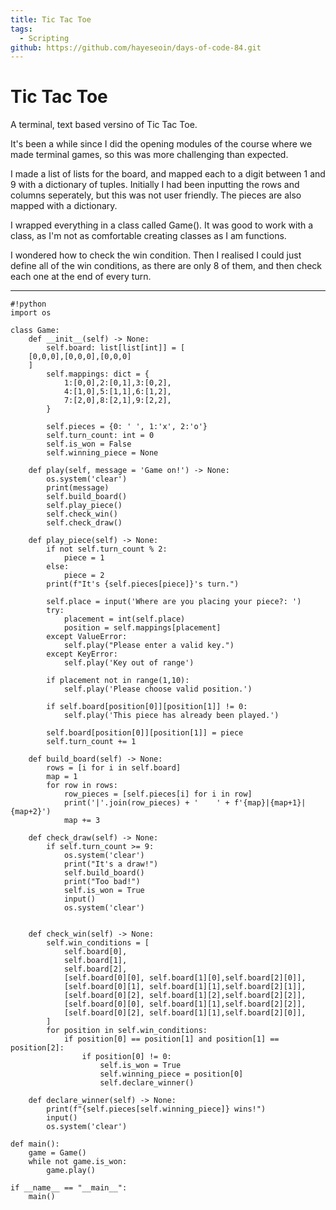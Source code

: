 ```yaml
---
title: Tic Tac Toe
tags:
  - Scripting
github: https://github.com/hayeseoin/days-of-code-84.git
---
```

# Tic Tac Toe

A terminal, text based versino of Tic Tac Toe.

It's been a while since I did the opening modules of the course where we made terminal games, so this was more challenging than expected. 

I made a list of lists for the board, and mapped each to a digit between 1 and 9 with a dictionary of tuples. Initially I had been inputting the rows and columns seperately, but this was not user friendly. The pieces are also mapped with a dictionary. 

I wrapped everything in a class called Game(). It was good to work with a class, as I'm not as comfortable creating classes as I am functions. 

I wondered how to check the win condition. Then I realised I could just define all of the win conditions, as there are only 8 of them, and then check each one at the end of every turn. 

---
    #!python
    import os

    class Game:
        def __init__(self) -> None:
            self.board: list[list[int]] = [
        [0,0,0],[0,0,0],[0,0,0]
        ]
            self.mappings: dict = {
                1:[0,0],2:[0,1],3:[0,2],
                4:[1,0],5:[1,1],6:[1,2],
                7:[2,0],8:[2,1],9:[2,2],
            }

            self.pieces = {0: ' ', 1:'x', 2:'o'}
            self.turn_count: int = 0
            self.is_won = False
            self.winning_piece = None
            
        def play(self, message = 'Game on!') -> None:
            os.system('clear')
            print(message)
            self.build_board()
            self.play_piece()
            self.check_win()
            self.check_draw()

        def play_piece(self) -> None:
            if not self.turn_count % 2:
                piece = 1
            else:
                piece = 2
            print(f"It's {self.pieces[piece]}'s turn.")

            self.place = input('Where are you placing your piece?: ')
            try:
                placement = int(self.place)
                position = self.mappings[placement]
            except ValueError:
                self.play("Please enter a valid key.")
            except KeyError:
                self.play('Key out of range')
    
            if placement not in range(1,10):
                self.play('Please choose valid position.')

            if self.board[position[0]][position[1]] != 0:
                self.play('This piece has already been played.')

            self.board[position[0]][position[1]] = piece
            self.turn_count += 1

        def build_board(self) -> None:
            rows = [i for i in self.board]
            map = 1
            for row in rows:
                row_pieces = [self.pieces[i] for i in row]
                print('|'.join(row_pieces) + '    ' + f'{map}|{map+1}|{map+2}')
                map += 3
            
        def check_draw(self) -> None:
            if self.turn_count >= 9:
                os.system('clear')
                print("It's a draw!")
                self.build_board()
                print("Too bad!")
                self.is_won = True
                input()
                os.system('clear')
        

        def check_win(self) -> None:
            self.win_conditions = [
                self.board[0],
                self.board[1],
                self.board[2],
                [self.board[0][0], self.board[1][0],self.board[2][0]],
                [self.board[0][1], self.board[1][1],self.board[2][1]],
                [self.board[0][2], self.board[1][2],self.board[2][2]],
                [self.board[0][0], self.board[1][1],self.board[2][2]],
                [self.board[0][2], self.board[1][1],self.board[2][0]],
            ]
            for position in self.win_conditions:
                if position[0] == position[1] and position[1] == position[2]:
                    if position[0] != 0:
                        self.is_won = True
                        self.winning_piece = position[0]
                        self.declare_winner()
        
        def declare_winner(self) -> None:
            print(f"{self.pieces[self.winning_piece]} wins!")
            input()
            os.system('clear')

    def main():
        game = Game()
        while not game.is_won:
            game.play()

    if __name__ == "__main__":
        main()
